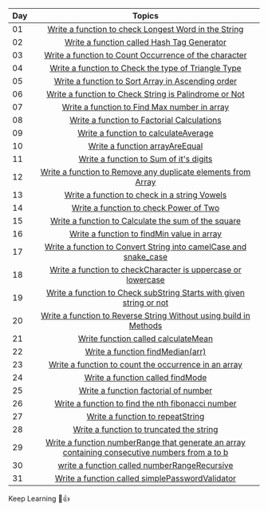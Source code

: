 | Day |   Topics     | 
| ----- | :------------------: |
| 01    |  [Write a function to check Longest Word in the String](https://github.com/DeveloperResource-NaveenR/100Days_JavaScript/blob/main/Day_01/Day_01.js) |
| 02    |  [Write a function called Hash Tag Generator](https://github.com/DeveloperResource-NaveenR/100Days_JavaScript/blob/main/Day_02/Day_02.js) |
| 03    |  [Write a function to Count Occurrence of the character](https://github.com/DeveloperResource-NaveenR/100Days_JavaScript/blob/main/Day_03/day_03.js)|
| 04    |  [Write a function to Check the type of Triangle Type](https://github.com/DeveloperResource-NaveenR/100Days_JavaScript/blob/main/Day_04/day_04.js) | 
| 05    |  [Write a function to Sort Array in Ascending order](https://github.com/DeveloperResource-NaveenR/100Days_JavaScript/blob/main/Day_05/day_05.js) | 
| 06    |  [Write a function to Check String is Palindrome or Not](https://github.com/DeveloperResource-NaveenR/100Days_JavaScript/blob/main/Day_06/day_06.js) |
| 07    |  [Write a function to Find Max number in array](https://github.com/DeveloperResource-NaveenR/100Days_JavaScript/blob/main/Day_07/day_07.js) | 
| 08    |  [Write a function to Factorial Calculations](https://github.com/DeveloperResource-NaveenR/100Days_JavaScript/blob/main/Day_08/day_08.js) | 
| 09    |  [Write a function to calculateAverage](https://github.com/DeveloperResource-NaveenR/100Days_JavaScript/blob/main/Day_09/day_09.js) | 
| 10    |  [Write a function arrayAreEqual](https://github.com/DeveloperResource-NaveenR/100Days_JavaScript/blob/main/Day_10/day_10.js) | 
| 11    |  [Write a function to Sum of it's digits](https://github.com/DeveloperResource-NaveenR/100Days_JavaScript/blob/main/Day_11/day_11.js) | 
| 12    |  [Write a function to Remove any duplicate elements from Array](https://github.com/DeveloperResource-NaveenR/100Days_JavaScript/blob/main/Day_12/day_12.js) | 
| 13    |  [Write a function to check in a string Vowels](https://github.com/DeveloperResource-NaveenR/100Days_JavaScript/blob/main/Day_13/day_13.js) | 
| 14    |  [Write a function to check Power of Two](https://github.com/DeveloperResource-NaveenR/100Days_JavaScript/blob/main/Day_14/day_14.js) | 
| 15    |  [Write a function to Calculate the sum of the square](https://github.com/DeveloperResource-NaveenR/100Days_JavaScript/blob/main/Day_15/day_15.js) | 
| 16    |  [Write a function to findMin value in array](https://github.com/DeveloperResource-NaveenR/100Days_JavaScript/blob/main/Day_16/day_16.js) | 
| 17    |  [Write a function to Convert String into camelCase and snake_case](https://github.com/DeveloperResource-NaveenR/100Days_JavaScript/blob/main/Day_17/day_17.js) | 
| 18    |  [Write a function to checkCharacter is uppercase or lowercase](https://github.com/DeveloperResource-NaveenR/100Days_JavaScript/blob/main/Day_18/day_18.js) | 
| 19    |  [Write a function to Check subString Starts with given string or not](https://github.com/DeveloperResource-NaveenR/100Days_JavaScript/blob/main/Day_19/day_19.js) | 
| 20    |  [Write a function to Reverse String Without using build in Methods](https://github.com/DeveloperResource-NaveenR/100Days_JavaScript/blob/main/Day_20/day_20.js) | 
| 21    |  [Write function called calculateMean](https://github.com/DeveloperResource-NaveenR/100Days_JavaScript/blob/main/Day_21/day_21.js) | 
| 22    |  [Write a function findMedian(arr)](https://github.com/DeveloperResource-NaveenR/100Days_JavaScript/blob/main/Day_22/day_22.js) | 
| 23    |  [Write a function to count the occurrence in an array](https://github.com/DeveloperResource-NaveenR/100Days_JavaScript/blob/main/Day_23/day_23.js) | 
| 24    |  [Write a function called findMode](https://github.com/DeveloperResource-NaveenR/100Days_JavaScript/blob/main/Day_24/day_24.js) | 
| 25    |  [Write a function factorial of number](https://github.com/DeveloperResource-NaveenR/100Days_JavaScript/blob/main/Day_25/day_25.js) | 
| 26    |  [Write a function to find the nth fibonacci number](https://github.com/DeveloperResource-NaveenR/100Days_JavaScript/blob/main/Day_26/day_26.js) | 
| 27    |  [Write a function to repeatString](https://github.com/DeveloperResource-NaveenR/100Days_JavaScript/blob/main/Day_27/day_27.js) | 
| 28    |  [Write a function to truncated the string](https://github.com/DeveloperResource-NaveenR/100Days_JavaScript/blob/main/Day_28/day_28.js) | 
| 29    |  [Write a function numberRange that generate an array containing consecutive numbers from a to b](https://github.com/DeveloperResource-NaveenR/100Days_JavaScript/blob/main/Day_29/Day_29.js) | 
| 30    |  [write a function called numberRangeRecursive](https://github.com/DeveloperResource-NaveenR/100Days_JavaScript/blob/main/Day_30/day_30.js) | 
| 31    |  [Write a function called simplePasswordValidator](https://github.com/DeveloperResource-NaveenR/100Days_JavaScript/blob/main/Day_31/day_31.js) | 





Keep Learning 🩷👍



